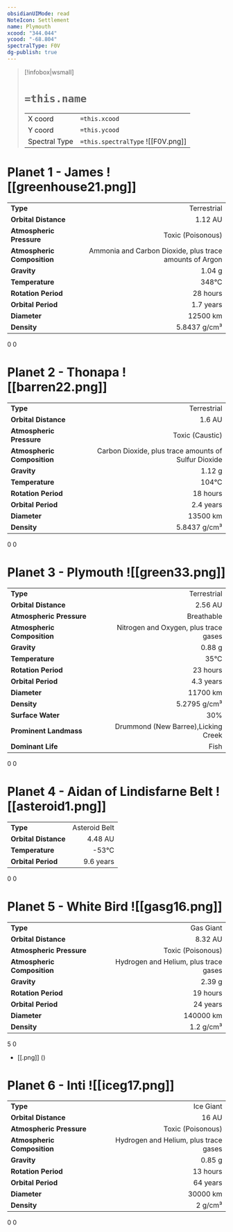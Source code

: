 ```yaml
---
obsidianUIMode: read
NoteIcon: Settlement
name: Plymouth
xcood: "344.044"
ycood: "-68.804"
spectralType: F0V
dg-publish: true
---
```

> [!infobox|wsmall]
> # `=this.name`
> | | |
> | - | - |
> | X coord | `=this.xcood` |
> | Y coord| `=this.ycood` |
> | Spectral Type | `=this.spectralType` ![[F0V.png]] |

# Planet 1 - James ![[greenhouse21.png]]
|                             |                           |
| --------------------------- | -------------------------:|
| **Type**                    |             Terrestrial |
| **Orbital Distance**        |   1.12 AU |
| **Atmospheric Pressure**    |       Toxic (Poisonous) |
| **Atmospheric Composition** |      Ammonia and Carbon Dioxide, plus trace amounts of Argon |
| **Gravity**                 |        1.04 g |
| **Temperature**             |    348°C |
| **Rotation Period**         |  28 hours |
| **Orbital Period** | 1.7 years |
| **Diameter**                |      12500 km | 
| **Density**                 |    5.8437 g/cm³ |



0
0



# Planet 2 - Thonapa ![[barren22.png]]
|                             |                           |
| --------------------------- | -------------------------:|
| **Type**                    |             Terrestrial |
| **Orbital Distance**        |   1.6 AU |
| **Atmospheric Pressure**    |       Toxic (Caustic) |
| **Atmospheric Composition** |      Carbon Dioxide, plus trace amounts of Sulfur Dioxide |
| **Gravity**                 |        1.12 g |
| **Temperature**             |    104°C |
| **Rotation Period**         |  18 hours |
| **Orbital Period** | 2.4 years |
| **Diameter**                |      13500 km | 
| **Density**                 |    5.8437 g/cm³ |



0
0



# Planet 3 - Plymouth ![[green33.png]]
|                             |                           |
| --------------------------- | -------------------------:|
| **Type**                    |             Terrestrial |
| **Orbital Distance**        |   2.56 AU |
| **Atmospheric Pressure**    |       Breathable |
| **Atmospheric Composition** |      Nitrogen and Oxygen, plus trace gases |
| **Gravity**                 |        0.88 g |
| **Temperature**             |    35°C |
| **Rotation Period**         |  23 hours |
| **Orbital Period** | 4.3 years |
| **Diameter**                |      11700 km | 
| **Density**                 |    5.2795 g/cm³ |
| **Surface Water**           |           30% | 
| **Prominent Landmass**      |         Drummond (New Barree),Licking Creek | 
| **Dominant Life**           |         Fish |



0
0



# Planet 4 - Aidan of Lindisfarne Belt ![[asteroid1.png]]
|                             |                           |
| --------------------------- | -------------------------:|
| **Type**                    |             Asteroid Belt |
| **Orbital Distance**        |   4.48 AU |
| **Temperature**             |    -53°C |
| **Orbital Period** | 9.6 years |



0
0



# Planet 5 - White Bird ![[gasg16.png]]
|                             |                           |
| --------------------------- | -------------------------:|
| **Type**                    |             Gas Giant |
| **Orbital Distance**        |   8.32 AU |
| **Atmospheric Pressure**    |       Toxic (Poisonous) |
| **Atmospheric Composition** |      Hydrogen and Helium, plus trace gases |
| **Gravity**                 |        2.39 g |
| **Rotation Period**         |  19 hours |
| **Orbital Period** | 24 years |
| **Diameter**                |      140000 km | 
| **Density**                 |    1.2 g/cm³ |



5
0

- [[.png]]  ()

# Planet 6 - Inti ![[iceg17.png]]
|                             |                           |
| --------------------------- | -------------------------:|
| **Type**                    |             Ice Giant |
| **Orbital Distance**        |   16 AU |
| **Atmospheric Pressure**    |       Toxic (Poisonous) |
| **Atmospheric Composition** |      Hydrogen and Helium, plus trace gases |
| **Gravity**                 |        0.85 g |
| **Rotation Period**         |  13 hours |
| **Orbital Period** | 64 years |
| **Diameter**                |      30000 km | 
| **Density**                 |    2 g/cm³ |



0
0



